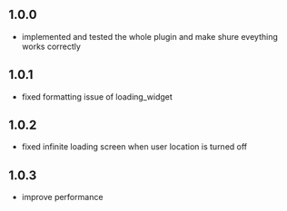 ## 1.0.0

* implemented and tested the whole plugin and make shure eveything works correctly

## 1.0.1

* fixed formatting issue of loading_widget

## 1.0.2

* fixed infinite loading screen when user location is turned off

## 1.0.3

* improve performance
